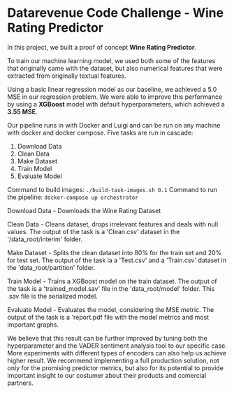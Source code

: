 # Datarevenue Code Challenge - Wine Rating Predictor

In this project, we built a proof of concept **Wine Rating Predictor**. 

To train our machine learning model, we used both some of the features that originally came with the dataset, but also numerical features that were extracted from originally textual features. 

Using a basic linear regression model as our baseline, we achieved a 5.0 MSE in our regression problem. We were able to improve this performance by using a **XGBoost** model with default hyperparameters, which achieved a **3.55 MSE**. 

Our pipeline runs in with Docker and Luigi and can be run on any machine with docker and docker compose.
Five tasks are run in cascade: 
1. Download Data
2. Clean Data
3. Make Dataset
4. Train Model
5. Evaluate Model 

Command to build images: 
`./build-task-images.sh 0.1`
Command to run the pipeline:
`docker-compose up orchestrator` 

Download Data - Downloads the Wine Rating Dataset

Clean Data - Cleans dataset, drops irrelevant features and deals with null values. The output of the task is a 'Clean.csv' dataset in the '/data_root/interim' folder.

Make Dataset - Splits the clean dataset into 80% for the train set and 20% for test set. The output of the task ia a 'Test.csv' and a 'Train.csv' dataset in the 'data_root/partition' folder.

Train Model - Trains a XGBoost model on the train dataset. The output of the task is a 'trained_model.sav' file in the 'data_root/model' folder. This .sav file is the serialized model.

Evaluate Model - Evaluates the model, considering the MSE metric. The output of the task is a 'report.pdf file with the model metrics and most important graphs.

We believe that this result can be further improved by tuning both the hyperparameter and the VADER sentiment analysis tool to our specific case. More experiments with different types of encoders can also help us achieve higher result. 
We recommend implementing a full production solution, not only for the promising predictor metrics, but also for its potential to provide important insight to our costumer about their products and comercial partners.
